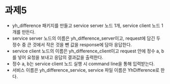 # 과제5

- yh_difference 패키지를 만들고 service server 노드 1개, service client 노드 1개를 만든다.
- service server 노드의 이름은 yh_difference_server이고, request에 담긴 두 정수 중 큰 것에서 작은 것을 뺀 값을 response에 담아 응답한다.
- service client 노드의 이름은 yh_difference_client이고 request 안에 정수 a, b 를 넣어 요청을 보내고 응답의 결과값을 출력한다.
- 정수 a, b는 service client 노드 실행 시 command line을 통해 입력받는다.
- 서비스 이름은 yh_difference_service, service 파일 이름은 YhDifference로 한다.